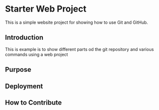 # Starter Web Project

This is a simple website project for showing how to use Git and GitHub.

## Introduction

This is example is to show different parts od the git repository and various commands using a web project

## Purpose

## Deployment

## How to Contribute
